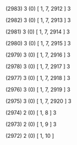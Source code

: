 (2983) 3 (0) [ 1, 7, 2912 ] 3 


(2982) 3 (0) [ 1, 7, 2913 ] 3 


(2981) 3 (0) [ 1, 7, 2914 ] 3 


(2980) 3 (0) [ 1, 7, 2915 ] 3 


(2979) 3 (0) [ 1, 7, 2916 ] 3 


(2978) 3 (0) [ 1, 7, 2917 ] 3 


(2977) 3 (0) [ 1, 7, 2918 ] 3 


(2976) 3 (0) [ 1, 7, 2919 ] 3 


(2975) 3 (0) [ 1, 7, 2920 ] 3 


(2974) 2 (0) [ 1, 8 ] 3 


(2973) 2 (0) [ 1, 9 ] 3 


(2972) 2 (0) [ 1, 10 ]  

